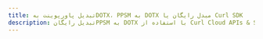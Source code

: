 ---title: تبدیل پاورپوینت بهDOTX، PPSM به DOTX مبدل رایگان یا Curl SDKdescription: تبدیل رایگانPPSM به DOTX با استفاده از Curl Cloud APIs & SDK. همچنین اسناد Microsoft PowerPoint را در Cloud ایجاد، ویرایش و رندر کنید.---